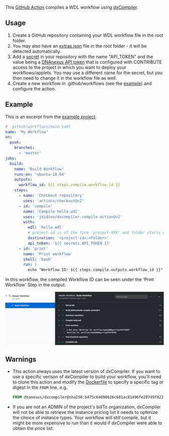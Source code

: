 This [GitHub Action](https://help.github.com/en/actions) compiles a WDL workflow using [dxCompiler](https://github.com/dnanexus/dxCompiler).

## Usage

1. Create a GitHub repository containing your WDL workflow file in the root folder.
2. You may also have an [extras.json](https://github.com/dnanexus/dxCompiler/blob/master/doc/ExpertOptions.md#setting-dnanexus-specific-attributes-in-extrasjson) file in the root folder - it will be detected automatically.
3. Add a [secret](https://help.github.com/en/actions/configuring-and-managing-workflows/creating-and-storing-encrypted-secrets) in your repository with the name "API_TOKEN" and the value being a [DNAnexus API token](https://documentation.dnanexus.com/developer/api/authentication) that is configured with CONTRIBUTE access to the project in which you want to deploy your workflows/applets. You may use a different name for the secret, but you then need to change it in the workflow file as well.
4. Create a new workflow in .github/workflows (see the [example](#example)) and configure the action.

## Example

This is an excerpt from the [example project](example/).

```yaml
# .github/workflows/main.yaml
name: 'My Workflow'
on:
  push:
    branches:
      - 'master'
jobs:
  build:
    name: 'Build Workflow'
    runs-on: 'ubuntu-18.04'
    outputs:
      workflow_id: ${{ steps.compile.workflow_id }}
    steps:
      - name: 'Checkout repository'
        uses: 'actions/checkout@v2'
      - id: 'compile'
        name: 'Compile hello.wdl'
        uses: 'jdidion/dxcompiler-compile-action@v1'
        with:
          wdl: 'hello.wdl'
          # project-id is of the form 'project-XXX' and folder starts with '/'
          destination: '<project-id>:<folder>'
          api_token: '${{ secrets.API_TOKEN }}'
      - id: 'print'
        name: 'Print workflow'
        shell: 'bash'
        run: |
          echo "Workflow ID: ${{ steps.compile.outputs.workflow_id }}"
```

In this workflow, the compiled Workflow ID can be seen under the 'Print Workflow' Step in the output:

![](assets/screenshot.png)

## Warnings

* This action always uses the latest version of dxCompiler. If you want to use a specific verison of dxCompiler to build your workflow, you'll need to clone this action and modify the [Dockerfile](Dockerfile) to specify a specific tag or digest in the `FROM` line, e.g.
    ```Dockerfile
    FROM dnanexus/dxcompiler@sha256:b475c64898626c681ac81496fe287d9f822f9d27eea448793dfe04f5eca77280
    ```
* If you are not an ADMIN of the project's billTo organization, dxCompiler will not be able to retrieve the instance pricing list it needs to optimize the choice of instance types. Your workflow will still compile, but it might be more expensive to run than it would if dxCompiler were able to obtain the price list.
